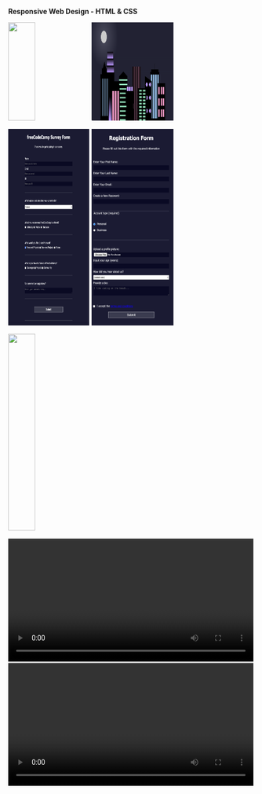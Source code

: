 **Responsive Web Design - HTML & CSS**
<p align="left" width="100%">

<img width="33%" src="https://i.pinimg.com/564x/23/6f/ed/236fedc1fe557a77ce09322973f6ef1a.jpg" style="display" width="200px" height="200px">
<img width="33%" src="https://github.com/traci-porter/github-portfolio/blob/main/images/2024-05-16_08-39-48.png?raw=true" style="display" width="200px" height="200px">
</p>
<p align="left" width="100%">
<img width="33%" src="https://github.com/traci-porter/github-portfolio/blob/main/images/2024-03-21_15-26-41.png?raw=true" style="display" width="300px" height="400px">
<img width="33%" src="https://github.com/traci-porter/github-portfolio/blob/main/images/2024-06-06_13-12-20.png?raw=true" style="display" width="200px" height="400px">
<p>

<p align="left" width="100%">
<img width="33%" src="https://github.com/traci-porter/github-portfolio/blob/main/images/2024-06-06_13-13-15.png?raw=true" style="display" width="300px" height="400px">
</p>

  
<div class="row video">
<video source src="https://private-user-images.githubusercontent.com/146656449/337760463-54502659-90d1-4d74-90e4-9001d2fdefd1.mp4?jwt=eyJhbGciOiJIUzI1NiIsInR5cCI6IkpXVCJ9.eyJpc3MiOiJnaXRodWIuY29tIiwiYXVkIjoicmF3LmdpdGh1YnVzZXJjb250ZW50LmNvbSIsImtleSI6ImtleTUiLCJleHAiOjE3MTc5NDg5MTcsIm5iZiI6MTcxNzk0ODYxNywicGF0aCI6Ii8xNDY2NTY0NDkvMzM3NzYwNDYzLTU0NTAyNjU5LTkwZDEtNGQ3NC05MGU0LTkwMDFkMmZkZWZkMS5tcDQ_WC1BbXotQWxnb3JpdGhtPUFXUzQtSE1BQy1TSEEyNTYmWC1BbXotQ3JlZGVudGlhbD1BS0lBVkNPRFlMU0E1M1BRSzRaQSUyRjIwMjQwNjA5JTJGdXMtZWFzdC0xJTJGczMlMkZhd3M0X3JlcXVlc3QmWC1BbXotRGF0ZT0yMDI0MDYwOVQxNTU2NTdaJlgtQW16LUV4cGlyZXM9MzAwJlgtQW16LVNpZ25hdHVyZT02YjNiNTZiZTI3ODJlNTRjYWQ1M2NlYjRlMTRlOWI0NzQyYzJmYzhiYzM3OWUyMzg2ZDg1Y2FlYTVkMmM1NzQwJlgtQW16LVNpZ25lZEhlYWRlcnM9aG9zdCZhY3Rvcl9pZD0wJmtleV9pZD0wJnJlcG9faWQ9MCJ9.NSfbM7grZ392LP4_Tzt87E9kNXHlKE6aDk-2MxXIRQ8" type="video/mp4" width="500">
</video>
</div>


<div class="row video">
<video source src="https://private-user-images.githubusercontent.com/146656449/337760852-c880c89e-690d-420a-8f36-f4ab3cab9d6e.mp4?jwt=eyJhbGciOiJIUzI1NiIsInR5cCI6IkpXVCJ9.eyJpc3MiOiJnaXRodWIuY29tIiwiYXVkIjoicmF3LmdpdGh1YnVzZXJjb250ZW50LmNvbSIsImtleSI6ImtleTUiLCJleHAiOjE3MTc5NDkwNTcsIm5iZiI6MTcxNzk0ODc1NywicGF0aCI6Ii8xNDY2NTY0NDkvMzM3NzYwODUyLWM4ODBjODllLTY5MGQtNDIwYS04ZjM2LWY0YWIzY2FiOWQ2ZS5tcDQ_WC1BbXotQWxnb3JpdGhtPUFXUzQtSE1BQy1TSEEyNTYmWC1BbXotQ3JlZGVudGlhbD1BS0lBVkNPRFlMU0E1M1BRSzRaQSUyRjIwMjQwNjA5JTJGdXMtZWFzdC0xJTJGczMlMkZhd3M0X3JlcXVlc3QmWC1BbXotRGF0ZT0yMDI0MDYwOVQxNTU5MTdaJlgtQW16LUV4cGlyZXM9MzAwJlgtQW16LVNpZ25hdHVyZT02MjNhODgxZDMxYTA0ZWNhNTMzMTk1ZTZiMWE4Y2RmMTFmOTExZmY1NDRkMjYyMzUzMTMxY2UyMTljZWJjM2U3JlgtQW16LVNpZ25lZEhlYWRlcnM9aG9zdCZhY3Rvcl9pZD0wJmtleV9pZD0wJnJlcG9faWQ9MCJ9.qjTORFpEXMl9WLbchMBQcS4r7RpSOtL-OTcbxh6x3kQ" type="video/mp4" width="500">
</video>
</div>


